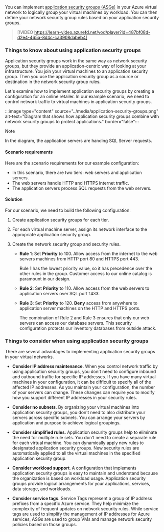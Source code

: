 You can implement [application security groups (ASGs)](/azure/virtual-network/application-security-groups) in your Azure virtual network to logically group your virtual machines by workload. You can then define your network security group rules based on your application security groups.

> [!VIDEO https://learn-video.azurefd.net/vod/player?id=487bf08d-d2e4-465a-8d4c-ca3908dabeb4]

### Things to know about using application security groups

Application security groups work in the same way as network security groups, but they provide an application-centric way of looking at your infrastructure. You join your virtual machines to an application security group. Then you use the application security group as a source or destination in the network security group rules.

Let's examine how to implement application security groups by creating a configuration for an online retailer. In our example scenario, we need to control network traffic to virtual machines in application security groups. 

:::image type="content" source="../media/application-security-groups.png" alt-text="Diagram that shows how application security groups combine with network security groups to protect applications." border="false":::

> [!NOTE]
> In the diagram, the application servers are handing SQL Server requests.  

#### Scenario requirements

Here are the scenario requirements for our example configuration:

- In this scenario, there are two tiers: web servers and application servers.
- The web servers handle HTTP and HTTPS internet traffic. 
- The application servers process SQL requests from the web servers.

#### Solution

For our scenario, we need to build the following configuration:

1. Create application security groups for each tier. 

1. For each virtual machine server, assign its network interface to the appropriate application security group.

1. Create the network security group and security rules.

   - **Rule 1**: Set **Priority** to 100. Allow access from the internet to the web servers machines from HTTP port 80 and HTTPS port 443.
   
      Rule 1 has the lowest priority value, so it has precedence over the other rules in the group. Customer access to our online catalog is paramount in our design.

   - **Rule 2**: Set **Priority** to 110. Allow access from the web servers to application servers over SQL port 1433.

   - **Rule 3**: Set **Priority** to 120. **Deny** access from anywhere to application server machines on the HTTP and HTTPS ports.

      The combination of Rule 2 and Rule 3 ensures that only our web servers can access our database servers. This security configuration protects our inventory databases from outside attack.

### Things to consider when using application security groups

There are several advantages to implementing application security groups in your virtual networks.

- **Consider IP address maintenance**. When you control network traffic by using application security groups, you don't need to configure inbound and outbound traffic for specific IP addresses. If you have many virtual machines in your configuration, it can be difficult to specify all of the affected IP addresses. As you maintain your configuration, the number of your servers can change. These changes can require you to modify how you support different IP addresses in your security rules.

- **Consider no subnets**. By organizing your virtual machines into application security groups, you don't need to also distribute your servers across specific subnets. You can arrange your servers by application and purpose to achieve logical groupings.

- **Consider simplified rules**. Application security groups help to eliminate the need for multiple rule sets. You don't need to create a separate rule for each virtual machine. You can dynamically apply new rules to designated application security groups. New security rules are automatically applied to all the virtual machines in the specified application security group.

- **Consider workload support**. A configuration that implements application security groups is easy to maintain and understand because the organization is based on workload usage. Application security groups provide logical arrangements for your applications, services, data storage, and workloads.

- **Consider service tags**. Service Tags represent a group of IP address prefixes from a specific Azure service. They help minimize the complexity of frequent updates on network security rules. While service tags are used to simplify the management of IP addresses for Azure services, ASGs are used to group VMs and manage network security policies based on those groups.

